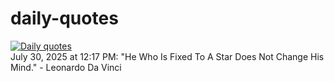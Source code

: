 # daily-quotes
[![Daily quotes](https://github.com/ceepu8/daily-quotes/actions/workflows/daily-quote.yml/badge.svg)](https://github.com/ceepu8/daily-quotes/actions/workflows/daily-quote.yml)<br/>
July 30, 2025 at 12:17 PM: "He Who Is Fixed To A Star Does Not Change His Mind." - Leonardo Da Vinci

